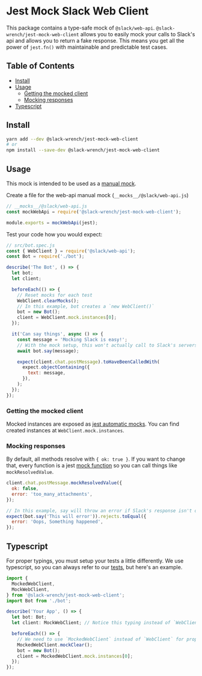 # Jest Mock Slack Web Client

This package contains a type-safe mock of `@slack/web-api`. `@slack-wrench/jest-mock-web-client` allows you to easily mock your calls to Slack's api and allows you to return a fake response. This means you get all the power of `jest.fn()` with maintainable and predictable test cases.

## Table of Contents

- [Install](#install)
- [Usage](#usage)
  - [Getting the mocked client](#getting-the-mocked-client)
  - [Mocking responses](#mocking-responses)
- [Typescript](#typescript)

## Install

```bash
yarn add --dev @slack-wrench/jest-mock-web-client
# or
npm install --save-dev @slack-wrench/jest-mock-web-client
```

## Usage

This mock is intended to be used as a [manual mock](https://jestjs.io/docs/en/manual-mocks#mocking-node-modules).

Create a file for the web-api manual mock (`__mocks__/@slack/web-api.js`)

```js
// __mocks__/@slack/web-api.js
const mockWebApi = require('@slack-wrench/jest-mock-web-client');

module.exports = mockWebApi(jest);
```

Test your code how you would expect:

```js
// src/bot.spec.js
const { WebClient } = require('@slack/web-api');
const Bot = require('./bot');

describe('The Bot', () => {
  let bot;
  let client;

  beforeEach(() => {
    // Reset mocks for each test
    WebClient.clearMocks();
    // In this example, bot creates a `new WebClient()`
    bot = new Bot();
    client = WebClient.mock.instances[0];
  });

  it('Can say things', async () => {
    const message = 'Mocking Slack is easy!';
    // With the mock setup, this won't actually call to Slack's servers
    await bot.say(message);

    expect(client.chat.postMessage).toHaveBeenCalledWith(
      expect.objectContaining({
        text: message,
      }),
    );
  });
});
```

### Getting the mocked client

Mocked instances are exposed as [jest automatic mocks](https://jestjs.io/docs/en/es6-class-mocks#automatic-mock). You can find created instances at `WebClient.mock.instances`.

### Mocking responses

By default, all methods resolve with `{ ok: true }`. If you want to change that, every function is a jest [mock function](https://jestjs.io/docs/en/mock-functions) so you can call things like `mockResolvedValue`.

```js
client.chat.postMessage.mockResolvedValue({
  ok: false,
  error: 'too_many_attachments',
});

// In this example, say will throw an error if Slack's response isn't ok
expect(bot.say('This will error')).rejects.toEqual({
  error: 'Oops, Something happened',
});
```

## Typescript

For proper typings, you must setup your tests a little differently. We use typescript, so you can always refer to our [tests](./src/index.spec.ts), but here's an example.

```typescript
import {
  MockedWebClient,
  MockWebClient,
} from '@slack-wrench/jest-mock-web-client';
import Bot from './bot';

describe('Your App', () => {
  let bot: Bot;
  let client: MockWebClient; // Notice this typing instead of `WebClient`

  beforeEach(() => {
    // We need to use `MockedWebClient` instead of `WebClient` for proper typings
    MockedWebClient.mockClear();
    bot = new Bot();
    client = MockedWebClient.mock.instances[0];
  });
});
```

